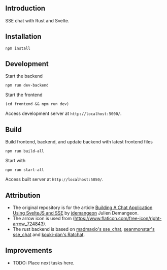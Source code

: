 ## Introduction

SSE chat with Rust and Svelte.

## Installation

```
npm install
```

## Development

Start the backend

```
npm run dev-backend
```

Start the frontend

```
(cd frontend && npm run dev)
```

Access development server at `http://localhost:5000/`.

## Build

Build frontend, backend, and update backend with latest frontend files

```
npm run build-all
```

Start with

```
npm run start-all
```

Access built server at `http://localhost:5050/`.

## Attribution

* The original repository is for the article [Building A Chat Application Using SvelteJS and SSE](https://marmelab.com/blog/2020/10/02/build-a-chat-application-using-sveltejs-and-sse.html) by [jdemangeon](https://github.com/jdemangeon) Julien Demangeon.
* The arrow icon is used from (https://www.flaticon.com/free-icon/right-arrow_724843).
* The rust backend is based on [madmaxio's sse_chat](https://github.com/madmaxio/tokio/blob/203ab8bd5e91daea728e9bf1f907de211c222f27/warp/examples/sse_chat.rs), [seanmonstar's sse_chat](https://github.com/seanmonstar/warp/blob/b6d1fc0719604ef1010aec00544408e6af1289a5/examples/sse_chat.rs) and [kouki-dan's Ratchat](https://github.com/kouki-dan/Ratchat/blob/1f4f6fc3a7227076d32906121d2eaedb03c76115/src/main.rs).

## Improvements

* TODO: Place next tasks here.